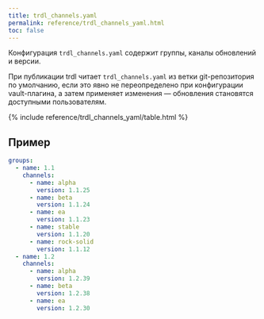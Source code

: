 ```yaml
---
title: trdl_channels.yaml
permalink: reference/trdl_channels_yaml.html
toc: false
---
```


Конфигурация `trdl_channels.yaml` содержит группы, каналы обновлений и версии.

При публикации trdl читает `trdl_channels.yaml` из ветки git-репозитория по умолчанию, если это явно не переопределено при конфигурации vault-плагина, а затем применяет изменения — обновления становятся доступными пользователям.

{% include reference/trdl_channels_yaml/table.html %}

## Пример

```yaml
groups:
  - name: 1.1
    channels:
      - name: alpha
        version: 1.1.25
      - name: beta
        version: 1.1.24
      - name: ea
        version: 1.1.23
      - name: stable
        version: 1.1.20
      - name: rock-solid
        version: 1.1.12
  - name: 1.2
    channels:
      - name: alpha
        version: 1.2.39
      - name: beta
        version: 1.2.38
      - name: ea
        version: 1.2.30
```